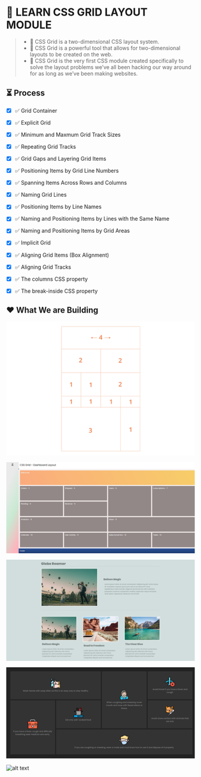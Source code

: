 # 🎡 LEARN CSS GRID LAYOUT MODULE

> -   🔴 CSS Grid is a two-dimensional CSS layout system.
> -   🔴 CSS Grid is a powerful tool that allows for two-dimensional layouts to be created on the web.
> -   🔴 CSS Grid is the very first CSS module created specifically to solve the layout problems we’ve all been hacking our way around for as long as we’ve been making websites.

## ⏳ Process

-   [x] ✅ Grid Container
-   [x] ✅ Explicit Grid
-   [x] ✅ Minimum and Maxmum Grid Track Sizes
-   [x] ✅ Repeating Grid Tracks
-   [x] ✅ Grid Gaps and Layering Grid Items
-   [x] ✅ Positioning Items by Grid Line Numbers
-   [x] ✅ Spanning Items Across Rows and Columns
-   [x] ✅ Naming Grid Lines
-   [x] ✅ Positioning Items by Line Names
-   [x] ✅ Naming and Positioning Items by Lines with the Same Name
-   [x] ✅ Naming and Positioning Items by Grid Areas
-   [x] ✅ Implicit Grid

-   [x] ✅ Aligning Grid Items (Box Alignment)
-   [x] ✅ Aligning Grid Tracks

-   [x] ✅ The columns CSS property
-   [x] ✅ The break-inside CSS property

## ❤️ What We are Building

![alt text](https://github.com/enesozmus/CSSGridLayoutModule/blob/main/Exercises/layout-1.png?raw=true)

![alt text](https://github.com/enesozmus/CSSGridLayoutModule/blob/main/Exercises/layout-2.png?raw=true)

![alt text](https://github.com/enesozmus/CSSGridLayoutModule/blob/main/Exercises/layout-3.png?raw=true)

![alt text](https://github.com/enesozmus/CSSGridLayoutModule/blob/main/Exercises/layout-4.png?raw=true)

![alt text](https://github.com/enesozmus/CSSGridLayoutModule/blob/main/Exercises/layout-5.png?raw=true)
